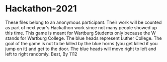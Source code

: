 # Hackathon-2021
These files belong to an anonymous participant. Their work will be counted as part of next year's Hackathon work since not many people showed up this time.
This game is meant for Wartburg Students only because the W stands for Wartburg College. The blue heads represent Luther College. The goal of the game is not to be killed by the blue horns (you get killed if you jump on it) and get to the door.  The blue heads will move right to left and left to right randomly. 
Best,
By 1112
